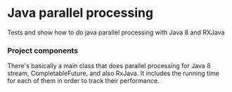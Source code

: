# Java parallel processing
Tests and show how to do java parallel processing with Java 8 and RXJava

###  Project components
There's basically a main class that does parallel processing for Java 8 stream, CompletableFuture, and also RxJava.
It includes the running time for each of them in order to track their performance.